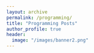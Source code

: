 ```yaml
---
layout: archive
permalink: /programming/
title: "Programming Posts"
author_profile: true
header:
  image: "/images/banner2.png"
---
```

